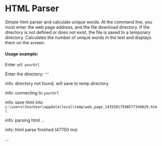 # HTML Parser

Simple html parser and calculate unique words.
At the command line, you must enter the web page address, and the file download directory.
If the directory is not defined or does not exist, the file is saved to a temporary directory.
Calculates the number of unique words in the text and displays them on the screen.

#### Usage example: 

Enter url: `yourUrl`

Enter the directory: `""`

info: directory not found, will save to temp directory

info: connecting to `yourUrl`

info: save html into `c:\users\YourUser\appdata\local\temp\web_page_14355017598577349829.html`

info: parsing html ...

info: html parse finished (47750 ms)

...